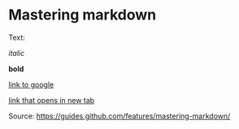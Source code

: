 # Mastering markdown

Text:

*italic*

**bold**

[link to google](http://google.com)

[link that opens in new tab](http://google.com?target=_blank)

Source: https://guides.github.com/features/mastering-markdown/
